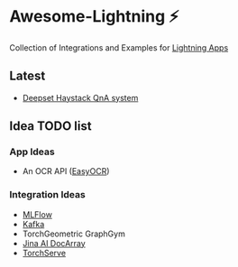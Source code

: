 # Awesome-Lightning ⚡️

Collection of Integrations and Examples for [Lightning Apps](https://lightning.ai/lightning-docs/)


## Latest

* [Deepset Haystack QnA system](./deepset/README.md)


## Idea TODO list

### App Ideas
* An OCR API ([EasyOCR](https://github.com/JaidedAI/EasyOCR))


### Integration Ideas
* [MLFlow](https://mlflow.org/)
* [Kafka](https://github.com/aniketmaurya/lit-pubsub)
* TorchGeometric GraphGym 
* [Jina AI DocArray](https://github.com/jina-ai/jina)
* [TorchServe](https://pytorch.org/serve/index.html)
